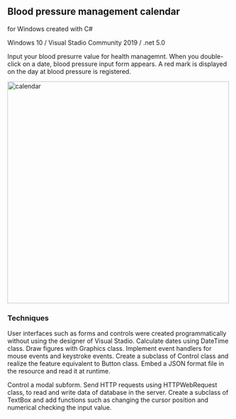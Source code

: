 ## Blood pressure management calendar

for Windows created with C#

Windows 10 / Visual Stadio Community 2019 / .net 5.0

Input your blood presurre value for health managemnt. When you double-click on a date, blood pressure input form appears. A red mark is displayed on the day at blood pressure is registered.

<img src="http://mikomokaru.sakura.ne.jp/dot_net/2/health_calendar" alt="calendar" title="calendar" width="500">

### Techniques
User interfaces such as forms and controls were created programmatically without using the designer of Visual Stadio. Calculate dates using DateTime class. Draw figures with Graphics class. Implement event handlers for mouse events and keystroke events. Create a subclass of Control class and realize the feature equivalent to Button class. Embed a JSON format file in the resource and read it at runtime.

Control a modal subform. Send HTTP requests using HTTPWebRequest class, to read and write data of database in the server. Create a subclass of TextBox and add functions such as changing the cursor position and numerical checking the input value.

